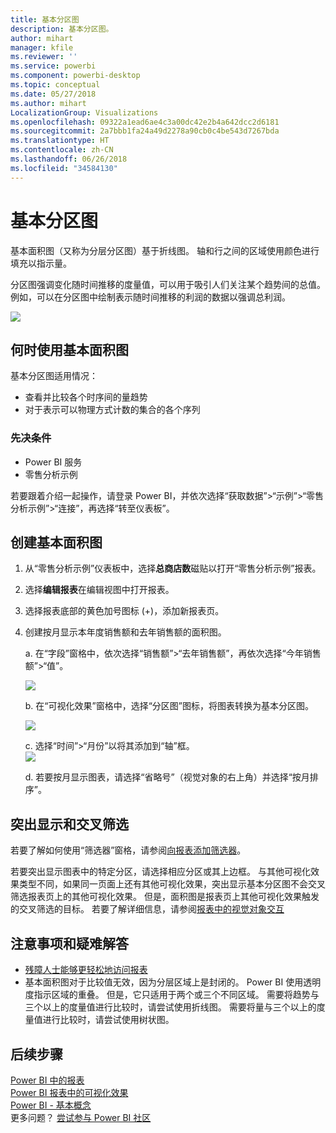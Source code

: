 ```yaml
---
title: 基本分区图
description: 基本分区图。
author: mihart
manager: kfile
ms.reviewer: ''
ms.service: powerbi
ms.component: powerbi-desktop
ms.topic: conceptual
ms.date: 05/27/2018
ms.author: mihart
LocalizationGroup: Visualizations
ms.openlocfilehash: 09322a1ead6ae4c3a00dc42e2b4a642dcc2d6181
ms.sourcegitcommit: 2a7bbb1fa24a49d2278a90cb0c4be543d7267bda
ms.translationtype: HT
ms.contentlocale: zh-CN
ms.lasthandoff: 06/26/2018
ms.locfileid: "34584130"
---
```

# <a name="basic-area-chart"></a>基本分区图
基本面积图（又称为分层分区图）基于折线图。 轴和行之间的区域使用颜色进行填充以指示量。 

分区图强调变化随时间推移的度量值，可以用于吸引人们关注某个趋势间的总值。 例如，可以在分区图中绘制表示随时间推移的利润的数据以强调总利润。

![](media/power-bi-visualization-basic-area-chart/powerbi-area-chartnew.png)

## <a name="when-to-use-a-basic-area-chart"></a>何时使用基本面积图
基本分区图适用情况：

* 查看并比较各个时序间的量趋势 
* 对于表示可以物理方式计数的集合的各个序列

### <a name="prerequisites"></a>先决条件
 - Power BI 服务
 - 零售分析示例

若要跟着介绍一起操作，请登录 Power BI，并依次选择“获取数据”\>“示例”\>“零售分析示例”>“连接”，再选择“转至仪表板”。 

## <a name="create-a-basic-area-chart"></a>创建基本面积图
 

1. 从“零售分析示例”仪表板中，选择**总商店数**磁贴以打开“零售分析示例”报表。
2. 选择**编辑报表**在编辑视图中打开报表。
3. 选择报表底部的黄色加号图标 (+)，添加新报表页。
4. 创建按月显示本年度销售额和去年销售额的面积图。
   
   a. 在“字段”窗格中，依次选择“销售额”\>“去年销售额”，再依次选择“今年销售额”>“值”。

   ![](media/power-bi-visualization-basic-area-chart/power-bi-bar-chart.png)

   b.  在“可视化效果”窗格中，选择“分区图”图标，将图表转换为基本分区图。

   ![](media/power-bi-visualization-basic-area-chart/convertchart.png)
   
   c.  选择“时间”\>“月份”以将其添加到“轴”框。   
   ![](media/power-bi-visualization-basic-area-chart/powerbi-area-chartnew.png)
   
   d.  若要按月显示图表，请选择“省略号”（视觉对象的右上角）并选择“按月排序”。

## <a name="highlighting-and-cross-filtering"></a>突出显示和交叉筛选
若要了解如何使用“筛选器”窗格，请参阅[向报表添加筛选器](power-bi-report-add-filter.md)。

若要突出显示图表中的特定分区，请选择相应分区或其上边框。  与其他可视化效果类型不同，如果同一页面上还有其他可视化效果，突出显示基本分区图不会交叉筛选报表页上的其他可视化效果。 但是，面积图是报表页上其他可视化效果触发的交叉筛选的目标。 若要了解详细信息，请参阅[报表中的视觉对象交互](service-reports-visual-interactions.md)


## <a name="considerations-and-troubleshooting"></a>注意事项和疑难解答   
* [残障人士能够更轻松地访问报表](desktop-accessibility.md)
* 基本面积图对于比较值无效，因为分层区域上是封闭的。 Power BI 使用透明度指示区域的重叠。 但是，它只适用于两个或三个不同区域。 需要将趋势与三个以上的度量值进行比较时，请尝试使用折线图。 需要将量与三个以上的度量值进行比较时，请尝试使用树状图。

## <a name="next-steps"></a>后续步骤
[Power BI 中的报表](service-reports.md)  
[Power BI 报表中的可视化效果](power-bi-report-visualizations.md)  
[Power BI - 基本概念](service-basic-concepts.md)  
更多问题？ [尝试参与 Power BI 社区](http://community.powerbi.com/)

